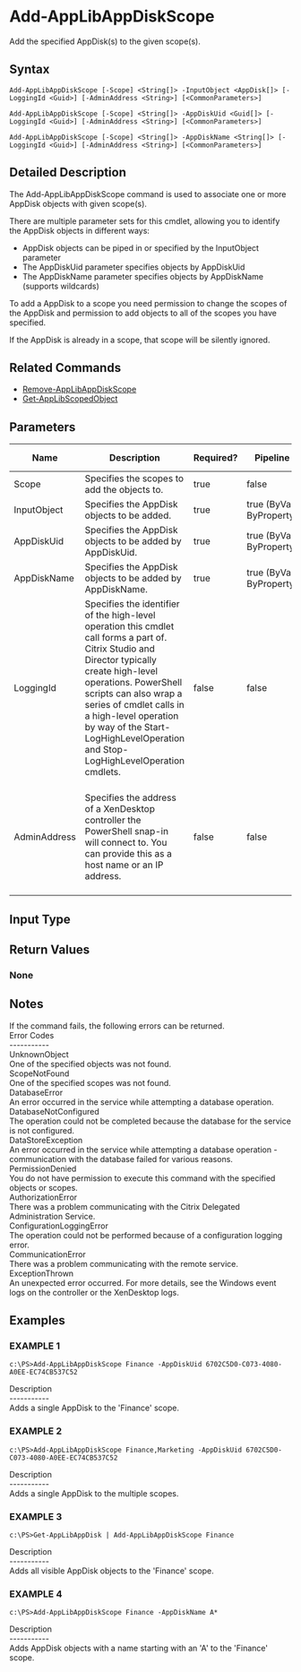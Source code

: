 ﻿# Add-AppLibAppDiskScope

   Add the specified AppDisk(s) to the given scope(s).

## Syntax
```
Add-AppLibAppDiskScope [-Scope] <String[]> -InputObject <AppDisk[]> [-LoggingId <Guid>] [-AdminAddress <String>] [<CommonParameters>]

Add-AppLibAppDiskScope [-Scope] <String[]> -AppDiskUid <Guid[]> [-LoggingId <Guid>] [-AdminAddress <String>] [<CommonParameters>]

Add-AppLibAppDiskScope [-Scope] <String[]> -AppDiskName <String[]> [-LoggingId <Guid>] [-AdminAddress <String>] [<CommonParameters>]
```

## Detailed Description
   The Add-AppLibAppDiskScope command is used to associate one or more AppDisk objects with given scope(s).

There are multiple parameter sets for this cmdlet, allowing you to identify the AppDisk objects in different ways: 
 - AppDisk objects can be piped in or specified by the InputObject parameter 
 - The AppDiskUid parameter specifies objects by AppDiskUid 
 - The AppDiskName parameter specifies objects by AppDiskName (supports wildcards)

To add a AppDisk to a scope you need permission to change the scopes of the AppDisk and permission to add objects to all of the scopes you have specified.

If the AppDisk is already in a scope, that scope will be silently ignored.

## Related Commands
  * [Remove-AppLibAppDiskScope](Remove-AppLibAppDiskScope/)
  * [Get-AppLibScopedObject](Get-AppLibScopedObject/)
## Parameters

| Name   | Description | Required? | Pipeline Input | Default Value |
| --- | --- | --- | --- | --- |
| Scope | Specifies the scopes to add the objects to. | true | false |  |
| InputObject | Specifies the AppDisk objects to be added. | true | true (ByValue, ByPropertyName) |  |
| AppDiskUid | Specifies the AppDisk objects to be added by AppDiskUid. | true | true (ByValue, ByPropertyName) |  |
| AppDiskName | Specifies the AppDisk objects to be added by AppDiskName. | true | true (ByValue, ByPropertyName) |  |
| LoggingId | Specifies the identifier of the high-level operation this cmdlet call forms a part of. Citrix Studio and Director typically create high-level operations. PowerShell scripts can also wrap a series of cmdlet calls in a high-level operation by way of the Start-LogHighLevelOperation and Stop-LogHighLevelOperation cmdlets. | false | false |  |
| AdminAddress | Specifies the address of a XenDesktop controller the PowerShell snap-in will connect to. You can provide this as a host name or an IP address. | false | false | Localhost. Once a value is provided by any cmdlet, this value becomes the default. |

## Input Type
### 
   
## Return Values
### None
   ## Notes
   If the command fails, the following errors can be returned.<br>    Error Codes<br>    -----------<br>    UnknownObject<br>        One of the specified objects was not found.<br>    ScopeNotFound<br>        One of the specified scopes was not found.<br>    DatabaseError<br>        An error occurred in the service while attempting a database operation.<br>    DatabaseNotConfigured<br>        The operation could not be completed because the database for the service is not configured.<br>    DataStoreException<br>        An error occurred in the service while attempting a database operation - communication with the database failed for various reasons.<br>    PermissionDenied<br>        You do not have permission to execute this command with the specified objects or scopes.<br>    AuthorizationError<br>        There was a problem communicating with the Citrix Delegated Administration Service.<br>    ConfigurationLoggingError<br>        The operation could not be performed because of a configuration logging error.<br>    CommunicationError<br>        There was a problem communicating with the remote service.<br>    ExceptionThrown<br>        An unexpected error occurred.  For more details, see the Windows event logs on the controller or the XenDesktop logs.
## Examples

### EXAMPLE 1
```
c:\PS>Add-AppLibAppDiskScope Finance -AppDiskUid 6702C5D0-C073-4080-A0EE-EC74CB537C52
```
   Description<br>-----------<br>Adds a single AppDisk to the 'Finance' scope.
### EXAMPLE 2
```
c:\PS>Add-AppLibAppDiskScope Finance,Marketing -AppDiskUid 6702C5D0-C073-4080-A0EE-EC74CB537C52
```
   Description<br>-----------<br>Adds a single AppDisk to the multiple scopes.
### EXAMPLE 3
```
c:\PS>Get-AppLibAppDisk | Add-AppLibAppDiskScope Finance
```
   Description<br>-----------<br>Adds all visible AppDisk objects to the 'Finance' scope.
### EXAMPLE 4
```
c:\PS>Add-AppLibAppDiskScope Finance -AppDiskName A*
```
   Description<br>-----------<br>Adds AppDisk objects with a name starting with an 'A' to the 'Finance' scope.
